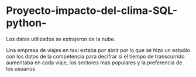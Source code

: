 # Proyecto-impacto-del-clima-SQL-python-
Los datos utilizados se extrajeron de la nube.

Una empresa de viajes en taxi estaba por abrir por lo que se hizo un estudio con los datos de la competencia para decifrar si el tiempo de transcurrido aumentaba en cada viaje, los sectores mas populares y la preferencia de los usuarios

